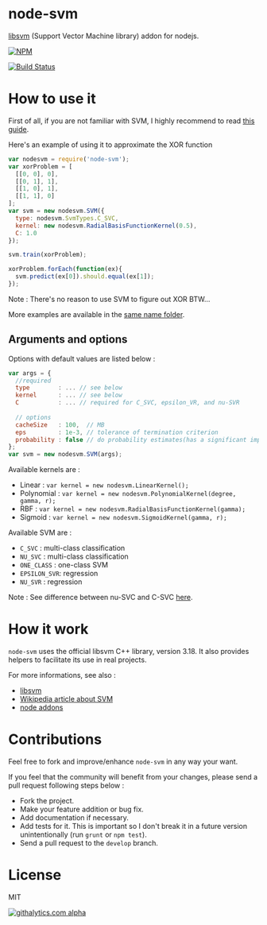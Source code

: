 node-svm
========

[libsvm](http://www.csie.ntu.edu.tw/~cjlin/libsvm/) (Support Vector Machine library) addon for nodejs.

[![NPM](https://nodei.co/npm/node-svm.png?downloads=true)](https://nodei.co/npm/node-svm/)

[![Build Status](https://travis-ci.org/nicolaspanel/node-svm.png)](https://travis-ci.org/nicolaspanel/node-svm)

# How to use it
First of all, if you are not familiar with SVM, I highly recommend to read [this guide](http://www.csie.ntu.edu.tw/~cjlin/papers/guide/guide.pdf).

Here's an example of using it to approximate the XOR function
```javascript
var nodesvm = require('node-svm');
var xorProblem = [
  [[0, 0], 0],
  [[0, 1], 1],
  [[1, 0], 1],
  [[1, 1], 0]
];
var svm = new nodesvm.SVM({
  type: nodesvm.SvmTypes.C_SVC,
  kernel: new nodesvm.RadialBasisFunctionKernel(0.5),
  C: 1.0
});

svm.train(xorProblem);

xorProblem.forEach(function(ex){
  svm.predict(ex[0]).should.equal(ex[1]);
});

```
Note : There's no reason to use SVM to figure out XOR BTW...

More examples are available in the [same name folder](https://github.com/nicolaspanel/node-svm/tree/master/examples).

## Arguments and options
Options with default values are listed below : 
```javascript
var args = {
  //required
  type        : ... // see below 
  kernel      : ... // see below
  C           : ... // required for C_SVC, epsilon_VR, and nu-SVR
  
  // options
  cacheSize   : 100,  // MB
  eps         : 1e-3, // tolerance of termination criterion 
  probability : false // do probability estimates(has a significant impact on the duration of the training)
};
var svm = new nodesvm.SVM(args);
```
Available kernels are  : 
 * Linear     : `var kernel = new nodesvm.LinearKernel();`
 * Polynomial : `var kernel = new nodesvm.PolynomialKernel(degree, gamma, r);`
 * RBF        : `var kernel = new nodesvm.RadialBasisFunctionKernel(gamma);`
 * Sigmoid    : `var kernel = new nodesvm.SigmoidKernel(gamma, r);`

Available SVM are : 
 * `C_SVC`      : multi-class classification
 * `NU_SVC`     : multi-class classification
 * `ONE_CLASS`  : one-class SVM  
 * `EPSILON_SVR`: regression
 * `NU_SVR`     : regression

Note : See difference between nu-SVC and C-SVC [here](http://www.csie.ntu.edu.tw/~cjlin/libsvm/faq.html#f411).  

# How it work
`node-svm` uses the official libsvm C++ library, version 3.18. It also provides helpers to facilitate its use in real projects.

For more informations, see also : 
 * [libsvm](http://www.csie.ntu.edu.tw/~cjlin/libsvm/)
 * [Wikipedia article about SVM](https://en.wikipedia.org/wiki/Support_vector_machine)
 * [node addons](http://nodejs.org/api/addons.html)

# Contributions
Feel free to fork and improve/enhance `node-svm` in any way your want.

If you feel that the community will benefit from your changes, please send a pull request following steps below : 
 * Fork the project.
 * Make your feature addition or bug fix.
 * Add documentation if necessary.
 * Add tests for it. This is important so I don't break it in a future version unintentionally (run `grunt` or `npm test`).
 * Send a pull request to the `develop` branch. 

# License
MIT

[![githalytics.com alpha](https://cruel-carlota.pagodabox.com/92d9dd8573d8b458d19a240629fea97a "githalytics.com")](http://githalytics.com/nicolaspanel/node-svm)
